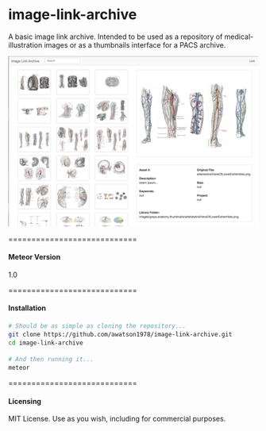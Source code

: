 image-link-archive
=================

A basic image link archive.  Intended to be used as a repository of medical-illustration images or as a thumbnails interface for a PACS archive.  


![Scheduling Screenshot](https://raw.githubusercontent.com/awatson1978/image-link-archive/master/public/image-link-archive-screenshot.png)  


============================
#### Meteor Version  

1.0

============================
#### Installation  


````sh
# Should be as simple as cloning the repository...  
git clone https://github.com/awatson1978/image-link-archive.git
cd image-link-archive

# And then running it...
meteor
````

============================
#### Licensing

MIT License. Use as you wish, including for commercial purposes.
